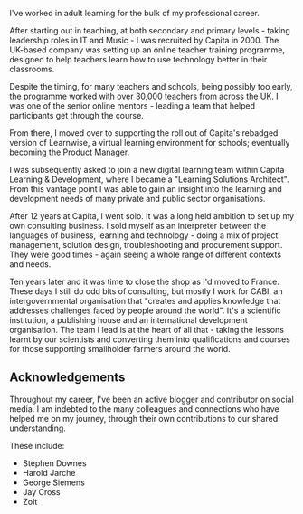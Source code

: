 I've worked in adult learning for the bulk of my professional career.

After starting out in teaching, at both secondary and primary levels - taking leadership roles in IT and Music - I was recruited by Capita in 2000. The UK-based company was setting up an online teacher training programme, designed to help teachers learn how to use technology better in their classrooms.

Despite the timing, for many teachers and schools, being possibly too early, the programme worked with over 30,000 teachers from across the UK. I was one of the senior online mentors - leading a team that helped participants get through the course. 

From there, I moved over to supporting the roll out of Capita's rebadged version of Learnwise, a virtual learning environment for schools; eventually becoming the Product Manager.

I was subsequently asked to join a new digital learning team within Capita Learning & Development, where I became a "Learning Solutions Architect". From this vantage point I was able to gain an insight into the learning and development needs of many private and public sector organisations.

After 12 years at Capita, I went solo. It was a long held ambition to set up my own consulting business. I sold myself as an interpreter between the languages of business, learning and technology - doing a mix of project management, solution design, troubleshooting and procurement support. They were good times - again seeing a whole range of different contexts and needs.

Ten years later and it was time to close the shop as I'd moved to France. These days I still do odd bits of consulting, but mostly I work for CABI, an intergovernmental organisation that "creates and applies knowledge that addresses challenges faced by people around the world". It's a scientific institution, a publishing house and an international development organisation. The team I lead is at the heart of all that - taking the lessons learnt by our scientists and converting them into qualifications and courses for those supporting smallholder farmers around the world.

## Acknowledgements

Throughout my career, I've been an active blogger and contributor on social media. I am indebted to the many colleagues and connections who have helped me on my journey, through their own contributions to our shared understanding.

These include:

- Stephen Downes
- Harold Jarche
- George Siemens
- Jay Cross
- Zolt


